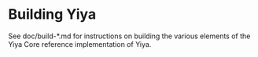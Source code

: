 Building Yiya
================

See doc/build-*.md for instructions on building the various
elements of the Yiya Core reference implementation of Yiya.
